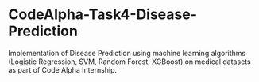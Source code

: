 # CodeAlpha-Task4-Disease-Prediction
Implementation of Disease Prediction using machine learning algorithms (Logistic Regression, SVM, Random Forest, XGBoost) on medical datasets as part of Code Alpha Internship.
